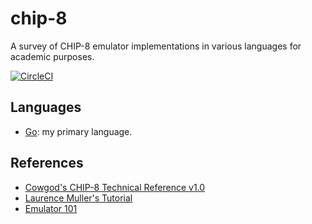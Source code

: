 # chip-8
A survey of CHIP-8 emulator implementations in various languages for academic purposes.

[![CircleCI](https://circleci.com/gh/Jac0bDeal/chip-8.svg?style=shield)](https://circleci.com/gh/Jac0bDeal/chip-8)

## Languages
- [Go](https://github.com/Jac0bDeal/chip-8/tree/master/go): my primary language.

## References
- [Cowgod's CHIP-8 Technical Reference v1.0](http://devernay.free.fr/hacks/chip8/C8TECH10.HTM)
- [Laurence Muller's Tutorial](http://www.multigesture.net/articles/how-to-write-an-emulator-chip-8-interpreter/)
- [Emulator 101](http://www.emulator101.com/introduction-to-chip-8.html)
